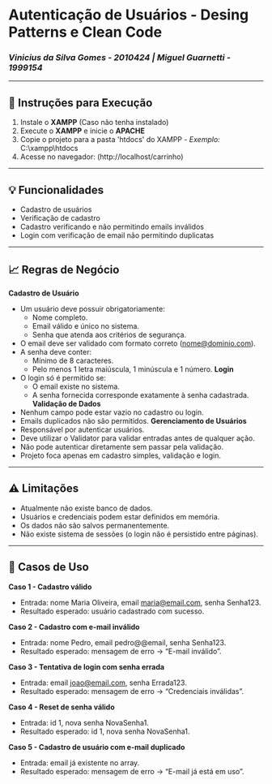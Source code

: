 # Autenticação de Usuários - Desing Patterns e Clean Code
### *Vinicius da Silva Gomes - 2010424 | Miguel Guarnetti - 1999154*
----
## 🤔 Instruções para Execução
1. Instale o **XAMPP** (Caso não tenha instalado)
2. Execute o **XAMPP** e inicie o **APACHE**
3. Copie o projeto para a pasta 'htdocs' do XAMPP - *Exemplo:* C:\xampp\htdocs
4. Acesse no navegador: (http://localhost/carrinho)
----
## 💡 Funcionalidades
- Cadastro de usuários
- Verificação de cadastro
- Cadastro verificando e não permitindo emails inválidos
- Login com verificação de email não permitindo duplicatas
----
## 📈 Regras de Negócio
**Cadastro de Usuário**
- Um usuário deve possuir obrigatoriamente:
  - Nome completo.
  - Email válido e único no sistema.
  - Senha que atenda aos critérios de segurança.
- O email deve ser validado com formato correto (nome@dominio.com).
- A senha deve conter:
  - Mínimo de 8 caracteres.
  - Pelo menos 1 letra maiúscula, 1 minúscula e 1 número.
**Login**
- O login só é permitido se:
  - O email existe no sistema.
  - A senha fornecida corresponde exatamente à senha cadastrada.
**Validação de Dados**
- Nenhum campo pode estar vazio no cadastro ou login.
- Emails duplicados não são permitidos.
**Gerenciamento de Usuários**
- Responsável por autenticar usuários.
- Deve utilizar o Validator para validar entradas antes de qualquer ação.
- Não pode autenticar diretamente sem passar pela validação.
- Projeto foca apenas em cadastro simples, validação e login.
----
## ⚠️ Limitações
- Atualmente não existe banco de dados.
- Usuários e credenciais podem estar definidos em memória.
- Os dados não são salvos permanentemente.
- Não existe sistema de sessões (o login não é persistido entre páginas).  
----
## 🧮 Casos de Uso
**Caso 1 - Cadastro válido** 
- Entrada: nome Maria Oliveira, email maria@email.com, senha Senha123.
- Resultado esperado: usuário cadastrado com sucesso.

**Caso 2 - Cadastro com e-mail inválido** 
- Entrada: nome Pedro, email pedro@@email, senha Senha123.
- Resultado esperado: mensagem de erro → “E-mail inválido”.

**Caso 3 - Tentativa de login com senha errada**
- Entrada: email joao@email.com, senha Errada123.
- Resultado esperado: mensagem de erro → “Credenciais inválidas”.

**Caso 4 - Reset de senha válido**
- Entrada: id 1, nova senha NovaSenha1.
- Resultado esperado: id 1, nova senha NovaSenha1.

**Caso 5 - Cadastro de usuário com e-mail duplicado**
- Entrada: email já existente no array.
- Resultado esperado: mensagem de erro → “E-mail já está em uso”.

